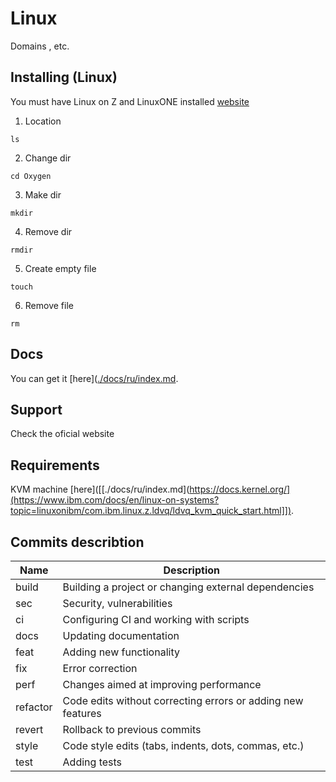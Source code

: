 # Linux
Domains , etc.<!-- описание репозитория -->


<!--Блок информации о репозитории в бейджах
![Static Badge](https://img.shields.io/badge/OkulusDev-Oxygen-Oxygen)
![GitHub top language](https://img.shields.io/github/languages/top/OkulusDev/Oxygen)
![GitHub](https://img.shields.io/github/license/OkulusDev/Oxygen)
![GitHub Repo stars](https://img.shields.io/github/stars/OkulusDev/Oxygen)
![GitHub issues](https://img.shields.io/github/issues/OkulusDev/Oxygen)

![Logotype](./docs/wall.jpg)
-->
<!--Установка-->
## Installing (Linux)
You must have Linux on Z and LinuxONE installed [ website]([(https://ubuntu.com/)])

1. Location 

```ls```

2. Change dir

```cd Oxygen```

3. Make dir

```mkdir```

4. Remove dir

```rmdir```

5. Create empty file

```touch```

6. Remove file

```rm```

<!--Пользовательская документация-->
## Docs
You can get it [here]([./docs/ru/index.md](https://docs.kernel.org/]).

[Releases]: https://ubuntu.com/

<!--Поддержка-->
## Support
Check the oficial website

<!--зависимости-->
## Requirements
KVM machine [here]([[./docs/ru/index.md](https://docs.kernel.org/](https://www.ibm.com/docs/en/linux-on-systems?topic=linuxonibm/com.ibm.linux.z.ldvq/ldvq_kvm_quick_start.html]]). 

<!--описание коммитов-->
## Commits describtion
| Name     | Description                                                     |
|----------|-----------------------------------------------------------------|
| build    | Building a project or changing external dependencies            |
| sec      | Security, vulnerabilities                                       |
| ci       | Configuring CI and working with scripts                         |
| docs     | Updating documentation                                          |
| feat     | Adding new functionality                                        |
| fix      | Error correction                                                |
| perf     | Changes aimed at improving performance                          |
| refactor | Code edits without correcting errors or adding new features     |
| revert   | Rollback to previous commits                                    |
| style    | Code style edits (tabs, indents, dots, commas, etc.)            |
| test     | Adding tests                                                    |
